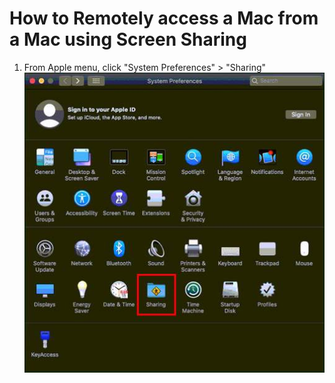 # How to Remotely access a Mac from a Mac using Screen Sharing


1. From Apple menu, click "System Preferences" > "Sharing"
![macOS System Preferences](images/mac-remote-1.jpg)